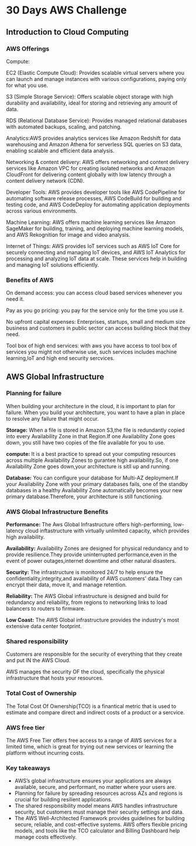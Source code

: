 # 30 Days AWS Challenge
## Introduction to Cloud Computing
### AWS Offerings

Compute:

EC2 (Elastic Compute Cloud): Provides scalable virtual servers where you can launch and manage instances with various configurations, paying only for what you use.

S3 (Simple Storage Service): Offers scalable object storage with high durability and availability, ideal for storing and retrieving any amount of data.

RDS (Relational Database Service): Provides managed relational databases with automated backups, scaling, and patching.

Analytics:AWS provides analytics services like Amazon Redshift for data warehousing and Amazon Athena for serverless SQL queries on S3 data, enabling scalable and efficient data analysis.

Networking & content delivery:
AWS offers networking and content delivery services like Amazon VPC for creating isolated networks and Amazon CloudFront for delivering content globally with low latency through a content delivery network (CDN).

Developer Tools:
AWS provides developer tools like AWS CodePipeline for automating software release processes, AWS CodeBuild for building and testing code, and AWS CodeDeploy for automating application deployments across various environments.

Machine Learning:
AWS offers machine learning services like Amazon SageMaker for building, training, and deploying machine learning models, and AWS Rekognition for image and video analysis.

Internet of Things:
AWS provides IoT services such as AWS IoT Core for securely connecting and managing IoT devices, and AWS IoT Analytics for processing and analyzing IoT data at scale. These services help in building and managing IoT solutions efficiently.

### Benefits of AWS

On demand access:
you can access cloud based services whenever you need it.

Pay as you go pricing:
you pay for the service only for the time you use it.

No upfront capital expenses:
Enterprises, startups, small and medium size business and customers in public sector can access building block that they need.

Tool box of high end services:
with aws you have access to tool box of services you might not otherwise use, such services includes machine learning,IoT and high end security sercvices.

## AWS Global Infrastructure

### Planning for failure
When building your architecture in the cloud, it is important to plan for failure. When you build your architecture, you want to have a plan in place to resolve any failure that might occur.

**Storage:**
When a file is stored in Amazon S3,the file is redundantly copied into every Availability Zone in that Region.If one Availability Zone goes down, you still have two copies of the file available for  you to use.

**compute:**
It is a best practice to spread out your computing resources across multiple Availability Zones to gurantee high availability.So, if one Availability Zone goes down,your architecture is sitll up and running.

**Database:**
You can configure your database for Multi-AZ deployment.If your Availability Zone with your primary databases fails, one of the standby databases in a healthy Availability Zone automatically becomes your new primary database.Therefore, your architecture is still functioning.

### AWS Global Infrastructure Benefits
**Performance:**
The Aws Global Infrastructure offers high-performing, low-latency cloud inftastructure with virtually unlimited capacity, which provides high availability.

**Availability:**
Availability Zones are designed for physical redundancy and to provide resilience.They provide uninterrupted performance,even in the event of power outages,internet downtime and other natural disasters.

**Security:**
The infrastructure is monitored 24/7 to help ensure the confidentiality,integrity,and availability of AWS customers' data.They can encrypt their data, move it, and manage retention.

**Reliability:**
The AWS Global infrastructure is designed and build for redundancy and reliability, from regions to networking links to load balancers to routers to firmware.

**Low Coast:**
The AWS Global infrastructure provides the industry's most extensive data center footprint.

### Shared responsibility

Customers are responsible for the security of everything that they create and put IN the AWS Cloud.

AWS manages the security OF the cloud, specifically the physical infrastructure that hosts your resources.

### Total Cost of Ownership
The Total Cost Of Ownership(TCO) is a finantical metric that is used to estimate and compare direct and indirect costs of a product or a sercvice.

### AWS free tier
The AWS Free Tier offers free access to a range of AWS services for a limited time, which is great for trying out new services or learning the platform without incurring costs.

### Key takeaways
- AWS’s global infrastructure ensures your applications are always available, secure, and performant, no matter where your users are.
- Planning for failure by spreading resources across AZs and regions is crucial for building resilient applications.
- The shared responsibility model means AWS handles infrastructure security, but customers must manage their security settings and data.
- The AWS Well-Architected Framework provides guidelines for building secure, reliable, and cost-effective systems.
AWS offers flexible pricing models, and tools like the TCO calculator and Billing Dashboard help manage costs effectively.
